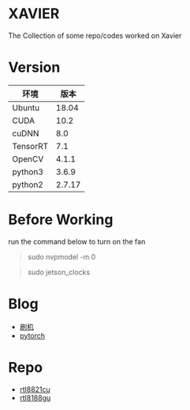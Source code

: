 # XAVIER
The Collection of some repo/codes worked on Xavier

# Version
|  环境   | 版本   |
|  ----  | ----  |
|Ubuntu  | 18.04 |
|CUDA    | 10.2  |
|cuDNN   |  8.0  |
|TensorRT| 7.1   |
|OpenCV  | 4.1.1 |
|python3 | 3.6.9 |
|python2 | 2.7.17|

# Before Working
run the command below to turn on the fan 
> sudo nvpmodel -m 0

> sudo jetson_clocks

# Blog
* [刷机](https://blog.csdn.net/qq_38679413/article/details/109398853)
* [pytorch](https://www.jianshu.com/p/9e9c74834283)

# Repo
* [rtl8821cu](https://github.com/whitebatman2/rtl8821CU)
* [rtl8188gu](https://github.com/McMCCRU/rtl8188gu)

